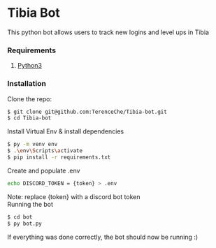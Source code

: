# Tibia Bot
This python bot allows users to track new logins and level ups in Tibia

### Requirements
1. [Python3](https://www.python.org/downloads/)

### Installation

Clone the repo:
``` bash
$ git clone git@github.com:TerenceChe/Tibia-bot.git
$ cd Tibia-bot
```
Install Virtual Env & install dependencies
```bash
$ py -m venv env
$ .\env\Scripts\activate
$ pip install -r requirements.txt
```
Create and populate .env
```bash
echo DISCORD_TOKEN = {token} > .env
```
Note: replace {token} with a discord bot token<br />
Running the bot

```bash
$ cd bot
$ py bot.py
```

If everything was done correctly, the bot should now be running :)